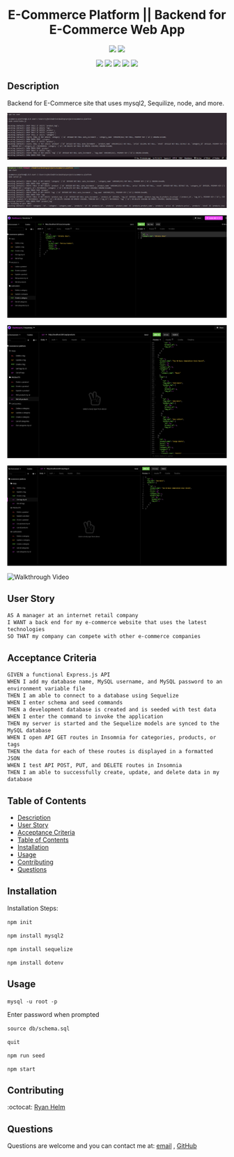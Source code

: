 <h1 align="center">E-Commerce Platform || Backend for E-Commerce Web App</h1>
  
<p align="center">
    <img src="https://img.shields.io/github/languages/top/rjhelm/e-commerce-backend"  />
    <img src="https://img.shields.io/github/last-commit/rjhelm/e-commerce-backend" >
</p>
  
<p align="center">
    <img src="https://img.shields.io/badge/Javascript-yellow" />
    <img src="https://img.shields.io/badge/express-purple" />
    <img src="https://img.shields.io/badge/Sequelize-blue"  />
    <img src="https://img.shields.io/badge/mySQL-blue"  />
    <img src="https://img.shields.io/badge/dotenv-green" />
</p>
   
## Description

 Backend for E-Commerce site that uses mysql2, Sequilize, node, and more.
  
![Seeds](https://github.com/rjhelm/ecommerce-platform/blob/main/assets/run-seeeds.PNG)

![Start](https://github.com/rjhelm/ecommerce-platform/blob/main/assets/start-app.PNG)

![Categories](https://github.com/rjhelm/ecommerce-platform/blob/main/assets/categories-example.PNG)

![Products](https://github.com/rjhelm/ecommerce-platform/blob/main/assets/products-example.PNG)

![Tags](https://github.com/rjhelm/ecommerce-platform/blob/main/assets/tags-example.PNG)

![Walkthrough Video](https://drive.google.com/file/d/1HG7tbH1j7O7NuXNJe_eaGoLNQq8rg5zJ/view)
  
## User Story
  
```
AS A manager at an internet retail company
I WANT a back end for my e-commerce website that uses the latest technologies
SO THAT my company can compete with other e-commerce companies
```
  
## Acceptance Criteria
  
``` 
GIVEN a functional Express.js API
WHEN I add my database name, MySQL username, and MySQL password to an environment variable file
THEN I am able to connect to a database using Sequelize
WHEN I enter schema and seed commands
THEN a development database is created and is seeded with test data
WHEN I enter the command to invoke the application
THEN my server is started and the Sequelize models are synced to the MySQL database
WHEN I open API GET routes in Insomnia for categories, products, or tags
THEN the data for each of these routes is displayed in a formatted JSON
WHEN I test API POST, PUT, and DELETE routes in Insomnia
THEN I am able to successfully create, update, and delete data in my database
```
  
## Table of Contents
- [Description](#description)
- [User Story](#user-story)
- [Acceptance Criteria](#acceptance-criteria)
- [Table of Contents](#table-of-contents)
- [Installation](#installation)
- [Usage](#usage)
- [Contributing](#contributing)
- [Questions](#questions)

## Installation
Installation Steps:
  
`npm init`

`npm install mysql2`

`npm install sequelize`

`npm install dotenv`
  
## Usage

`mysql -u root -p`

Enter password when prompted

`source db/schema.sql`

`quit`

`npm run seed`
  
`npm start`
## Contributing
:octocat: [Ryan Helm](https://github.com/rjhelm)

## Questions
Questions are welcome and you can contact me at: [email](mailto:ryjhelm@gmail.com) , [GitHub](https://github.com/rjhelm)<br />
